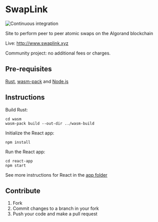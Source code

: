 # SwapLink

![Continuous integration](https://github.com/ivanschuetz/swaplink/actions/workflows/actions.yml/badge.svg)

Site to perform peer to peer atomic swaps on the Algorand blockchain

Live: http://www.swaplink.xyz

Community project: no additional fees or charges.

## Pre-requisites

[Rust](https://www.rust-lang.org/tools/install), [wasm-pack](https://rustwasm.github.io/wasm-pack/installer/) and [Node.js](https://nodejs.org/en/)

## Instructions

Build Rust:

```
cd wasm
wasm-pack build --out-dir ../wasm-build
```

Initialize the React app:

```
npm install
```

Run the React app:

```
cd react-app
npm start
```

See more instructions for React in the [app folder](https://github.com/ivanschuetz/swaplink/tree/main/react-app)


## Contribute

1. Fork
2. Commit changes to a branch in your fork
3. Push your code and make a pull request
